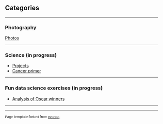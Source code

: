 ## Categories

---

### Photography

[Photos](/https://karinisaev.pb.online/)

---

### Science (in progress)

- [Projects](/sample_page)
- [Cancer primer](/sample_page)

---

### Fun data science exercises (in progress) 

- [Analysis of Oscar winners](http://example.com/)

---




---
<p style="font-size:11px">Page template forked from <a href="https://github.com/evanca/quick-portfolio">evanca</a></p>
<!-- Remove above link if you don't want to attibute -->

